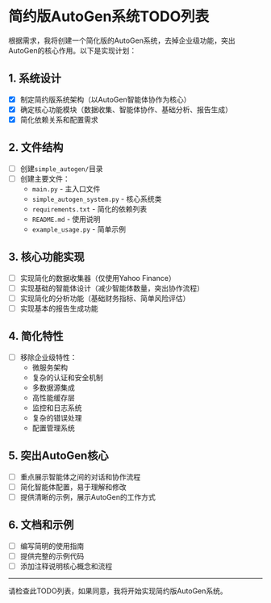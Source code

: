 # 简约版AutoGen系统TODO列表

根据需求，我将创建一个简化版的AutoGen系统，去掉企业级功能，突出AutoGen的核心作用。以下是实现计划：

## 1. 系统设计
- [x] 制定简约版系统架构（以AutoGen智能体协作为核心）
- [x] 确定核心功能模块（数据收集、智能体协作、基础分析、报告生成）
- [x] 简化依赖关系和配置需求

## 2. 文件结构
- [ ] 创建`simple_autogen/`目录
- [ ] 创建主要文件：
  - `main.py` - 主入口文件
  - `simple_autogen_system.py` - 核心系统类
  - `requirements.txt` - 简化的依赖列表
  - `README.md` - 使用说明
  - `example_usage.py` - 简单示例

## 3. 核心功能实现
- [ ] 实现简化的数据收集器（仅使用Yahoo Finance）
- [ ] 实现基础的智能体设计（减少智能体数量，突出协作流程）
- [ ] 实现简化的分析功能（基础财务指标、简单风险评估）
- [ ] 实现基本的报告生成功能

## 4. 简化特性
- [ ] 移除企业级特性：
  - 微服务架构
  - 复杂的认证和安全机制
  - 多数据源集成
  - 高性能缓存层
  - 监控和日志系统
  - 复杂的错误处理
  - 配置管理系统

## 5. 突出AutoGen核心
- [ ] 重点展示智能体之间的对话和协作流程
- [ ] 简化智能体配置，易于理解和修改
- [ ] 提供清晰的示例，展示AutoGen的工作方式

## 6. 文档和示例
- [ ] 编写简明的使用指南
- [ ] 提供完整的示例代码
- [ ] 添加注释说明核心概念和流程

---
请检查此TODO列表，如果同意，我将开始实现简约版AutoGen系统。